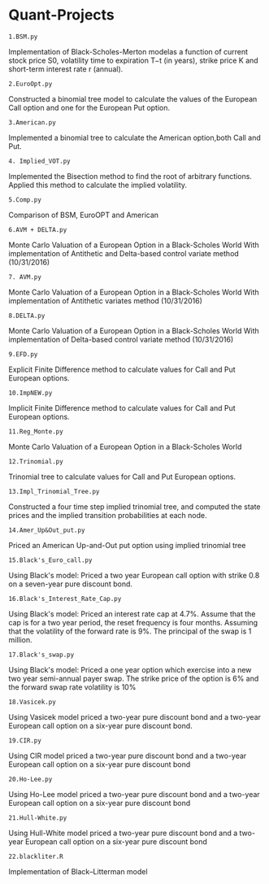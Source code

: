 # Quant-Projects
    1.BSM.py
Implementation of Black-Scholes-Merton modelas a function of current stock price S0, volatility time to expiration T−t (in years), strike price K and short-term interest rate r (annual).

    2.EuroOpt.py
Constructed a binomial tree model to calculate the values of the European Call option and one for the European Put option.

    3.American.py
Implemented a binomial tree to calculate the American option,both Call and Put.

    4. Implied_VOT.py
Implemented the Bisection method to find the root of arbitrary functions. Applied this method to calculate the implied volatility.

    5.Comp.py
Comparison of BSM, EuroOPT and American 

    6.AVM + DELTA.py
Monte Carlo Valuation of a European Option in a Black-Scholes World With implementation of Antithetic and Delta-based control variate method (10/31/2016)

    7. AVM.py
Monte Carlo Valuation of a European Option in a Black-Scholes World With implementation of Antithetic variates method (10/31/2016)

    8.DELTA.py
Monte Carlo Valuation of a European Option in a Black-Scholes World With implementation of Delta-based control variate method (10/31/2016)

    9.EFD.py
Explicit Finite Difference method to calculate values for Call and Put European options.

    10.ImpNEW.py
Implicit Finite Difference method to calculate values for Call and Put European options.

    11.Reg_Monte.py
Monte Carlo Valuation of a European Option in a Black-Scholes World

    12.Trinomial.py
Trinomial tree to calculate values for Call and Put European options.

    13.Impl_Trinomial_Tree.py
Constructed a four time step implied trinomial tree, and computed the state prices and the implied transition probabilities at each
node.

    14.Amer_Up&Out_put.py
Priced an American Up-and-Out put option using implied trinomial tree

    15.Black's_Euro_call.py
Using Black's model: Priced a two year European call option with strike 0.8 on a seven-year pure discount bond.

    16.Black's_Interest_Rate_Cap.py
Using Black's model: Priced an interest rate cap at 4.7%. Assume that the cap is for a two year period, the reset frequency is four months. Assuming that the volatility of the forward rate is 9%. The principal of the swap is 1 million.

    17.Black's_swap.py
Using Black's model: Priced a one year option which exercise into a new two year semi-annual payer swap. The strike price of the option is 6% and the forward swap rate volatility is 10%

    18.Vasicek.py
Using Vasicek model priced a two-year pure discount bond and a two-year European call option on a six-year pure discount bond.

    19.CIR.py
Using CIR model priced a two-year pure discount bond and a two-year European call option on a six-year pure discount bond

    20.Ho-Lee.py
Using Ho-Lee model priced a two-year pure discount bond and a two-year European call option on a six-year pure discount bond

    21.Hull-White.py
Using Hull-White model priced a two-year pure discount bond and a two-year European call option on a six-year pure discount bond

    22.blackliter.R
Implementation of Black–Litterman model
